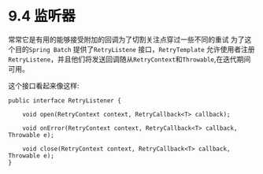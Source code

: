 # 9.4 <a title="Listeners" style="color:black;">监听器</a>

常常它是有用的能够接受附加的回调为了切割关注点穿过一些不同的重试
为了这个目的<code>Spring Batch</code> 提供了<code>RetryListene</code> 接口，<code>RetryTemplate</code> 允许使用者注册<code>RetryListene</code>，并且他们将发送回调随从<code>RetryContext</code>和<code>Throwable</code>,在迭代期间可用。

这个接口看起来像这样:

	public interface RetryListener {
	
	    void open(RetryContext context, RetryCallback<T> callback);
	
	    void onError(RetryContext context, RetryCallback<T> callback, Throwable e);
	
	    void close(RetryContext context, RetryCallback<T> callback, Throwable e);
	}

